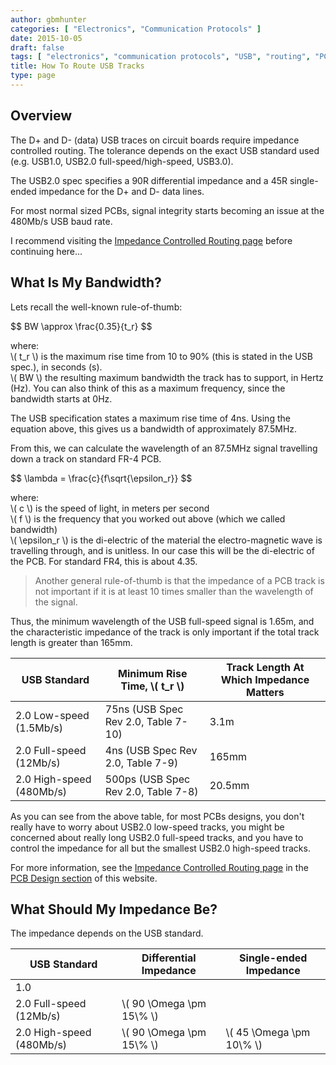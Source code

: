 ```yaml
---
author: gbmhunter
categories: [ "Electronics", "Communication Protocols" ]
date: 2015-10-05
draft: false
tags: [ "electronics", "communication protocols", "USB", "routing", "PCBs" ]
title: How To Route USB Tracks
type: page
---
```


## Overview

The D+ and D- (data) USB traces on circuit boards require impedance controlled routing. The tolerance depends on the exact USB standard used (e.g. USB1.0, USB2.0 full-speed/high-speed, USB3.0).

The USB2.0 spec specifies a 90R differential impedance and a 45R single-ended impedance for the D+ and D- data lines.

For most normal sized PCBs, signal integrity starts becoming an issue at the 480Mb/s USB baud rate.

I recommend visiting the [Impedance Controlled Routing page](/pcb-design/impedance-controlled-routing) before continuing here...

## What Is My Bandwidth?

Lets recall the well-known rule-of-thumb:

<div>$$ BW \approx \frac{0.35}{t_r} $$</div>

<p class="centered">
    where:<br>
    \( t_r \) is the maximum rise time from 10 to 90% (this is stated in the USB spec.), in seconds (s).<br>  
    \( BW \) the resulting maximum bandwidth the track has to support, in Hertz (Hz). You can also think of this as a maximum frequency, since the bandwidth starts at 0Hz.<br>
</p>

The USB specification states a maximum rise time of 4ns. Using the equation above, this gives us a bandwidth of approximately 87.5MHz. 

From this, we can calculate the wavelength of an 87.5MHz signal travelling down a track on standard FR-4 PCB.

<div>$$ \lambda = \frac{c}{f\sqrt{\epsilon_r}} $$</div>

<p class="centered">
    where:<br>
    \( c \) is the speed of light, in meters per second<br>
    \(  f \) is the frequency that you worked out above (which we called bandwidth)<br>
    \( \epsilon_r \) is the di-electric of the material the electro-magnetic wave is travelling through, and is unitless. In our case this will be the di-electric of the PCB. For standard FR4, this is about 4.35.<br>
</p>

> Another general rule-of-thumb is that the impedance of a PCB track is not important if it is at least 10 times smaller than the wavelength of the signal.

Thus, the minimum wavelength of the USB full-speed signal is 1.65m, and the characteristic impedance of the track is only important if the total track length is greater than 165mm.

<table>
  <thead>
    <tr>
      <th>USB Standard</th>
      <th>Minimum Rise Time, \( t_r \)</th>
      <th>Track Length At Which Impedance Matters</th>
    </tr>
  </thead>
  <tbody>
<tr>
<td >2.0 Low-speed (1.5Mb/s)
</td>
<td >75ns (USB Spec Rev 2.0, Table 7-10)
</td>
<td >3.1m
</td></tr><tr >
<td >2.0 Full-speed (12Mb/s)
</td>
<td >4ns (USB Spec Rev 2.0, Table 7-9)
</td>
<td >165mm
</td></tr><tr >
<td > 2.0 High-speed (480Mb/s)
</td>
<td >500ps (USB Spec Rev 2.0, Table 7-8)
</td>
<td >20.5mm
</td></tr></tbody></table>

As you can see from the above table, for most PCBs designs, you don't really have to worry about USB2.0 low-speed tracks, you might be concerned about really long USB2.0 full-speed tracks, and you have to control the impedance for all but the smallest USB2.0 high-speed tracks.

For more information, see the [Impedance Controlled Routing page](/pcb-design/impedance-controlled-routing) in the [PCB Design section](/pcb-design) of this website.

## What Should My Impedance Be?

The impedance depends on the USB standard.

<table>
  <thead>
    <tr>
      <th>USB Standard</th>
      <th>Differential Impedance</th>
      <th>Single-ended Impedance</th>
    </tr>
  </thead>
<tbody>
<tr >
<td >1.0
</td>
<td > 
</td>
<td > 
</td></tr><tr >
<td >2.0 Full-speed (12Mb/s)
</td>
<td >\( 90 \Omega \pm 15\% \)
</td>
<td > 
</td></tr><tr >
<td >2.0 High-speed (480Mb/s)
</td>
<td >\( 90 \Omega \pm 15\% \)
</td>
<td > \( 45 \Omega \pm 10\% \)
</td>
</tr>
</tbody>
</table>
